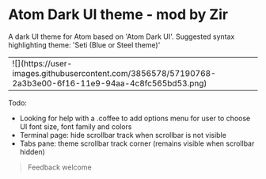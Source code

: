 # Atom Dark UI theme - mod by Zir

A dark UI theme for Atom based on 'Atom Dark UI'.
Suggested syntax highlighting theme: 'Seti (Blue or Steel theme)'

<table><tr><td>![](https://user-images.githubusercontent.com/3856578/57190768-2a3b3e00-6f16-11e9-94aa-4c8fc565bd53.png)</td></tr></table>

Todo:
* Looking for help with a .coffee to add options menu for user to choose UI font size, font family and colors
* Terminal page: hide scrollbar track when scrollbar is not visible
* Tabs pane: theme scrollbar track corner (remains visible when scrollbar hidden)

> Feedback welcome
